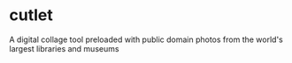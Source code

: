 # cutlet
A digital collage tool preloaded with public domain photos from the world's largest libraries and museums
